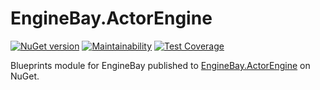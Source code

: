 # EngineBay.ActorEngine

[![NuGet version](https://badge.fury.io/nu/EngineBay.ActorEngine.svg)](https://badge.fury.io/nu/EngineBay.ActorEngine)
[![Maintainability](https://api.codeclimate.com/v1/badges/b4b63f8d7190dcd409ff/maintainability)](https://codeclimate.com/github/engine-bay/actor-engine/maintainability)
[![Test Coverage](https://api.codeclimate.com/v1/badges/b4b63f8d7190dcd409ff/test_coverage)](https://codeclimate.com/github/engine-bay/actor-engine/test_coverage)

Blueprints module for EngineBay published to [EngineBay.ActorEngine](https://www.nuget.org/packages/EngineBay.ActorEngine/) on NuGet.
